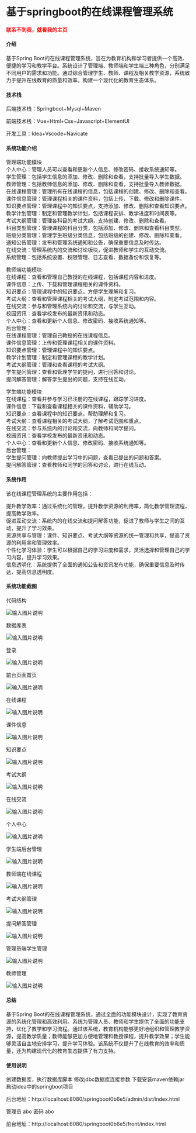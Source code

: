 # 基于springboot的在线课程管理系统

<h4 style='color:red'>联系不到我，就看我的主页 </h4> 
 
#### 介绍

基于Spring Boot的在线课程管理系统，旨在为教育机构和学习者提供一个高效、便捷的学习和教学平台。系统设计了管理端、教师端和学生端三种角色，分别满足不同用户的需求和功能。通过综合管理学生、教师、课程及相关教学资源，系统致力于提升在线教育的质量和效率，构建一个现代化的教育生态体系。

#### 技术栈

后端技术栈：Springboot+Mysql+Maven

前端技术栈：Vue+Html+Css+Javascript+ElementUI

开发工具：Idea+Vscode+Navicate

#### 系统功能介绍

管理端功能模块  
个人中心：管理人员可以查看和更新个人信息、修改密码、接收系统通知等。  
学生管理：包括学生信息的添加、修改、删除和查看，支持批量导入学生数据。  
教师管理：包括教师信息的添加、修改、删除和查看，支持批量导入教师数据。  
在线课程管理：管理所有在线课程的信息，包括课程的创建、修改、删除和查看。  
课件信息管理：管理课程相关的课件资料，包括上传、下载、修改和删除课件。  
知识要点管理：管理课程中的知识要点，支持添加、修改、删除和查看知识要点。  
教学计划管理：制定和管理教学计划，包括课程安排、教学进度和时间表等。  
考试大纲管理：管理各科目的考试大纲，支持创建、修改、删除和查看。  
科目类型管理：管理课程的科目分类，包括添加、修改、删除和查看科目类型。  
班级分类管理：管理学生班级分类信息，包括班级的创建、修改、删除和查看。  
通知公告管理：发布和管理系统通知和公告，确保重要信息及时传达。  
在线交流：管理系统内的交流和讨论板块，促进教师和学生的互动交流。  
系统管理：包括系统设置、权限管理、日志查看、数据备份和恢复等。  

教师端功能模块  
在线课程：查看和管理自己教授的在线课程，包括课程内容和进度。  
课件信息：上传、下载和管理课程相关的课件资料。  
知识要点：管理课程中的知识要点，方便学生理解和复习。  
考试大纲：查看和管理课程相关的考试大纲，制定考试范围和内容。  
在线交流：参与和管理系统内的讨论和交流，与学生互动。  
校园资讯：查看学校发布的最新资讯和动态。  
个人中心：查看和更新个人信息、修改密码、接收系统通知等。  
后台管理：  
在线课程管理：管理自己教授的在线课程信息。  
课件信息管理：上传和管理课程相关的课件资料。  
知识要点管理：管理课程中的知识要点。  
教学计划管理：制定和管理课程的教学计划。  
考试大纲管理：管理和查看课程的考试大纲。  
学生提问管理：查看和管理学生的提问，进行回答和讨论。  
提问解答管理：解答学生提出的问题，支持在线互动。  

学生端功能模块  
在线课程：查看并参与学习已注册的在线课程，跟踪学习进度。  
课件信息：下载和查看课程相关的课件资料，辅助学习。  
知识要点：查看课程中的知识要点，帮助理解和复习。  
考试大纲：查看课程相关的考试大纲，了解考试范围和重点。  
在线交流：参与系统内的讨论和交流，向教师和同学提问。  
校园资讯：查看学校发布的最新资讯和动态。  
个人中心：查看和更新个人信息、修改密码、接收系统通知等。  
后台管理：  
学生提问管理：向教师提出学习中的问题，查看已提出的问题和答案。  
提问解答管理：查看教师和同学的回答和讨论，进行在线互动。  

#### 系统作用

该在线课程管理系统的主要作用包括：  

提升教学效率：通过系统化的管理，提升教学资源的利用率，简化教学管理流程，提高教学效率。  
促进互动交流：系统内的在线交流和提问解答功能，促进了教师与学生之间的互动，提升了学习效果。  
资源共享与管理：课件、知识要点、考试大纲等资源的统一管理和共享，提高了资源的利用率和管理效率。  
个性化学习体验：学生可以根据自己的学习进度和需求，灵活选择和管理自己的学习内容，提升学习效果。  
信息透明化：系统提供了全面的通知公告和资讯发布功能，确保重要信息及时传达，提高信息透明度。  

#### 系统功能截图

代码结构

![输入图片说明](images/120ad9a3cd1f5360bef79b95e22eef2.png)

数据库表

![输入图片说明](images/a759e1a457bf215b5ca960b0f08f881.png)

登录

![输入图片说明](images/85690428a14ecc840026d509800d287.png)

前台页面首页

![输入图片说明](images/24e7829e374dad29a1462d1ae3b9b81.png)

在线课程

![输入图片说明](images/777db10766adc7e259eee3357fc19c9.png)

课件信息

![输入图片说明](images/3b90d994e595c0c8144b2c46e2ab9fc.png)

知识要点

![输入图片说明](images/e3b0c7f7942013e47e713d4742fb189.png)

考试大纲

![输入图片说明](images/9f8cf21b0880bda3f60a121f420f182.png)

在线交流

![输入图片说明](images/0dd2342fa9686172279e25c3b4415ad.png)

个人中心

![输入图片说明](images/2146ee1b48bb765d34f00cfd3a11133.png)

学生端后台管理

![输入图片说明](images/31cebaf4b3a5cf122097d299c8adc4f.png)

教师端在线课程

![输入图片说明](images/8731af00b4357d06c6056e8e29becaf.png)

考试大纲管理

![输入图片说明](images/0daee7bda356a52716c5b941406a8cf.png)

提问解答管理

![输入图片说明](images/01b94847e0ee6db3324a05ff8258601.png)

管理员端学生管理

![输入图片说明](images/3815d045decba6bfc2188355d329800.png)

教师管理

![输入图片说明](images/8b990be0f3bbd7fe726e5a9d0798c64.png)

#### 总结

基于Spring Boot的在线课程管理系统，通过全面的功能模块设计，实现了教育资源的系统化管理和高效利用。系统为管理人员、教师和学生提供了全面的功能支持，优化了教学和学习流程。通过该系统，教育机构能够更好地组织和管理教学资源，提高教学质量；教师能够更加方便地管理和教授课程，提升教学效果；学生能够灵活自主地安排学习，提升学习体验。该系统不仅提升了在线教育的效率和质量，还为构建现代化的教育生态提供了有力支持。

#### 使用说明

创建数据库，执行数据库脚本 修改jdbc数据库连接参数 下载安装maven依赖jar 启动idea中的springboot项目

后台地址：http://localhost:8080/springboot0b6e5/admin/dist/index.html

管理员  abo 密码 abo

前台地址：http://localhost:8080/springboot0b6e5/front/index.html